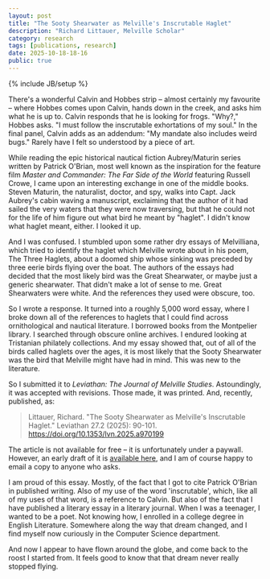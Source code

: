 ```yaml
---
layout: post
title: "The Sooty Shearwater as Melville's Inscrutable Haglet"
description: "Richard Littauer, Melville Scholar"
category: research
tags: [publications, research]
date: 2025-10-18-18-16
public: true
---
```

{% include JB/setup %}

There's a wonderful Calvin and Hobbes strip – almost certainly my favourite – where Hobbes comes upon Calvin, hands down in the creek, and asks him what he is up to. Calvin responds that he is looking for frogs. "Why?," Hobbes asks. "I must follow the inscrutable exhortations of my soul." In the final panel, Calvin adds as an addendum: "My mandate also includes weird bugs." Rarely have I felt so understood by a piece of art.

While reading the epic historical nautical fiction Aubrey/Maturin series written by Patrick O'Brian, most well known as the inspiration for the feature film *Master and Commander: The Far Side of the World* featuring Russell Crowe, I came upon an interesting exchange in one of the middle books. Steven Maturin, the naturalist, doctor, and spy, walks into Capt. Jack Aubrey's cabin waving a manuscript, exclaiming that the author of it had sailed the very waters that they were now traversing, but that he could not for the life of him figure out what bird he meant by "haglet". I didn't know what haglet meant, either. I looked it up. 

And I was confused. I stumbled upon some rather dry essays of Melvilliana, which tried to identify the haglet which Melville wrote about in his poem, The Three Haglets, about a doomed ship whose sinking was preceded by three eerie birds flying over the boat. The authors of the essays had decided that the most likely bird was the Great Shearwater, or maybe just a generic shearwater. That didn't make a lot of sense to me. Great Shearwaters were white. And the references they used were obscure, too. 

So I wrote a response. It turned into a roughly 5,000 word essay, where I broke down all of the references to haglets that I could find across ornithological and nautical literature. I borrowed books from the Montpelier library. I searched through obscure online archives. I endured looking at Tristanian philately collections. And my essay showed that, out of all of the birds called haglets over the ages, it is most likely that the Sooty Shearwater was the bird that Melville might have had in mind. This was new to the literature. 

So I submitted it to *Leviathan: The Journal of Melville Studies*. Astoundingly, it was accepted with revisions. Those made, it was printed. And, recently, published, as:

> Littauer, Richard. "The Sooty Shearwater as Melville's Inscrutable Haglet." Leviathan 27.2 (2025): 90-101. https://doi.org/10.1353/lvn.2025.a970199

The article is not available for free – it is unfortunately under a paywall. However, an early draft of it is [available here](https://docs.google.com/document/d/1rA-1vs5e7Rr-JGQwanMnpwwxCPfPvwI8XeiTsEDVZ08/edit?usp=sharing), and I am of course happy to email a copy to anyone who asks. 

I am proud of this essay. Mostly, of the fact that I got to cite Patrick O'Brian in published writing. Also of my use of the word 'inscrutable', which, like all of my uses of that word, is a reference to Calvin. But also of the fact that I have published a literary essay in a literary journal. When I was a teenager, I wanted to be a poet. Not knowing how, I enrolled in a college degree in English Literature. Somewhere along the way that dream changed, and I find myself now curiously in the Computer Science department.

And now I appear to have flown around the globe, and come back to the roost I started from. It feels good to know that that dream never really stopped flying.